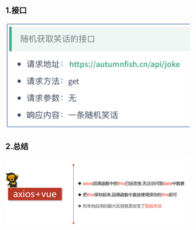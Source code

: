 ## 1.接口

![1604125128725](assets/1604125128725.png)

## 2.总结

![1604125457168](assets/1604125457168.png)